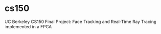 cs150
=====

UC Berkeley CS150 Final Project: Face Tracking and Real-Time Ray Tracing implemented in a FPGA